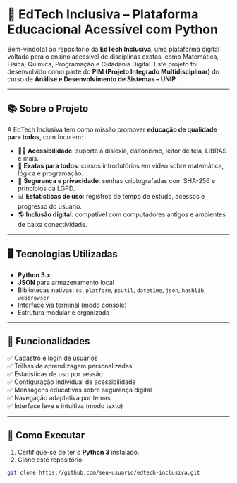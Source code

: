 # 🧠 EdTech Inclusiva – Plataforma Educacional Acessível com Python

Bem-vindo(a) ao repositório da **EdTech Inclusiva**, uma plataforma digital voltada para o ensino acessível de disciplinas exatas, como Matemática, Física, Química, Programação e Cidadania Digital. Este projeto foi desenvolvido como parte do **PIM (Projeto Integrado Multidisciplinar)** do curso de **Análise e Desenvolvimento de Sistemas – UNIP**.

---

## 📚 Sobre o Projeto

A EdTech Inclusiva tem como missão promover **educação de qualidade para todos**, com foco em:

- 👩‍🎓 **Acessibilidade**: suporte a dislexia, daltonismo, leitor de tela, LIBRAS e mais.
- 🧮 **Exatas para todos**: cursos introdutórios em vídeo sobre matemática, lógica e programação.
- 🔐 **Segurança e privacidade**: senhas criptografadas com SHA-256 e princípios da LGPD.
- 📊 **Estatísticas de uso**: registros de tempo de estudo, acessos e progresso do usuário.
- 🌎 **Inclusão digital**: compatível com computadores antigos e ambientes de baixa conectividade.

---

## 🖥️ Tecnologias Utilizadas

- **Python 3.x**
- **JSON** para armazenamento local
- Bibliotecas nativas: `os`, `platform`, `psutil`, `datetime`, `json`, `hashlib`, `webbrowser`
- Interface via terminal (modo console)
- Estrutura modular e organizada

---

## 🧩 Funcionalidades

✅ Cadastro e login de usuários  
✅ Trilhas de aprendizagem personalizadas  
✅ Estatísticas de uso por sessão  
✅ Configuração individual de acessibilidade  
✅ Mensagens educativas sobre segurança digital  
✅ Navegação adaptativa por temas  
✅ Interface leve e intuitiva (modo texto)

---

## 🚀 Como Executar

1. Certifique-se de ter o **Python 3** instalado.
2. Clone este repositório:

```bash
git clone https://github.com/seu-usuario/edtech-inclusiva.git
